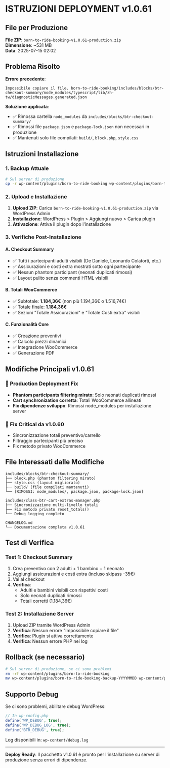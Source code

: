 # ISTRUZIONI DEPLOYMENT v1.0.61

## File per Produzione
**File ZIP**: `born-to-ride-booking-v1.0.61-production.zip`  
**Dimensione**: ~531 MB  
**Data**: 2025-07-15 02:02  

## Problema Risolto
**Errore precedente**:
```
Impossibile copiare il file. born-to-ride-booking/includes/blocks/btr-checkout-summary/node_modules/typescript/lib/zh-tw/diagnosticMessages.generated.json
```

**Soluzione applicata**:
- ✅ Rimossa cartella `node_modules` da `includes/blocks/btr-checkout-summary/`
- ✅ Rimossi file `package.json` e `package-lock.json` non necessari in produzione
- ✅ Mantenuti solo file compilati: `build/`, `block.php`, `style.css`

## Istruzioni Installazione

### 1. Backup Attuale
```bash
# Sul server di produzione
cp -r wp-content/plugins/born-to-ride-booking wp-content/plugins/born-to-ride-booking-backup-$(date +%Y%m%d)
```

### 2. Upload e Installazione
1. **Upload ZIP**: Carica `born-to-ride-booking-v1.0.61-production.zip` via WordPress Admin
2. **Installazione**: WordPress > Plugin > Aggiungi nuovo > Carica plugin
3. **Attivazione**: Attiva il plugin dopo l'installazione

### 3. Verifiche Post-Installazione

#### A. Checkout Summary
- ✅ Tutti i partecipanti adulti visibili (De Daniele, Leonardo Colatorti, etc.)
- ✅ Assicurazioni e costi extra mostrati sotto ogni partecipante
- ✅ Nessun phantom participant (neonati duplicati rimossi)
- ✅ Layout pulito senza commenti HTML visibili

#### B. Totali WooCommerce
- ✅ Subtotale: **1.184,36€** (non più 1.194,36€ o 1.516,74€)
- ✅ Totale finale: **1.184,36€**
- ✅ Sezioni "Totale Assicurazioni" e "Totale Costi extra" visibili

#### C. Funzionalità Core
- ✅ Creazione preventivi
- ✅ Calcolo prezzi dinamici
- ✅ Integrazione WooCommerce
- ✅ Generazione PDF

## Modifiche Principali v1.0.61

### 🔧 Production Deployment Fix
- **Phantom participants filtering mirato**: Solo neonati duplicati rimossi
- **Cart synchronization corretta**: Totali WooCommerce allineati  
- **Fix dipendenze sviluppo**: Rimossi node_modules per installazione server

### 🐛 Fix Critical da v1.0.60
- Sincronizzazione totali preventivo/carrello
- Filtraggio partecipanti più preciso
- Fix metodo privato WooCommerce

## File Interessati dalle Modifiche

```
includes/blocks/btr-checkout-summary/
├── block.php (phantom filtering mirato)
├── style.css (layout migliorato)
├── build/ (file compilati mantenuti)
└── [RIMOSSI: node_modules/, package.json, package-lock.json]

includes/class-btr-cart-extras-manager.php
├── Sincronizzazione multi-livello totali
├── Fix metodo privato reset_totals()
└── Debug logging completo

CHANGELOG.md
└── Documentazione completa v1.0.61
```

## Test di Verifica

### Test 1: Checkout Summary
1. Crea preventivo con 2 adulti + 1 bambino + 1 neonato
2. Aggiungi assicurazioni e costi extra (incluso skipass -35€)
3. Vai al checkout
4. **Verifica**: 
   - Adulti e bambini visibili con rispettivi costi
   - Solo neonati duplicati rimossi
   - Totali corretti (1.184,36€)

### Test 2: Installazione Server
1. Upload ZIP tramite WordPress Admin
2. **Verifica**: Nessun errore "Impossibile copiare il file"
3. **Verifica**: Plugin si attiva correttamente
4. **Verifica**: Nessun errore PHP nei log

## Rollback (se necessario)
```bash
# Sul server di produzione, se ci sono problemi
rm -rf wp-content/plugins/born-to-ride-booking
mv wp-content/plugins/born-to-ride-booking-backup-YYYYMMDD wp-content/plugins/born-to-ride-booking
```

## Supporto Debug
Se ci sono problemi, abilitare debug WordPress:
```php
// In wp-config.php
define('WP_DEBUG', true);
define('WP_DEBUG_LOG', true);
define('BTR_DEBUG', true);
```

Log disponibili in: `wp-content/debug.log`

---

**Deploy Ready**: Il pacchetto v1.0.61 è pronto per l'installazione su server di produzione senza errori di dipendenze.